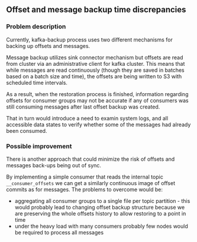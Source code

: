## Offset and message backup time discrepancies

### Problem description
Currently, kafka-backup process  uses two different mechanisms for backing up offsets and messages.

Message backup utilizes sink connector mechanism but offsets are read from cluster via an administrative client for kafka cluster.
This means that while messages are read continuously (though they are saved in batches based on a batch size and time), 
the offsets are being written to S3 with scheduled time intervals.

As a result, when the restoration process is finished, information regarding offsets for consumer groups may not be accurate if any of consumers was still consuming messages after last offset backup was created.

That in  turn  would introduce a need to examin system logs, and all accessible data states to verify whether some of the messages had already been consumed.

### Possible improvement 

There is another approach that could minimize the risk of offsets and messages back-ups being out of sync.

By implementing a simple consumer that reads the internal topic ``__consumer_offsets`` we can get a similarly continuous image of offset commits as for messages.
The problems to overcome would be:
- aggregating all consumer groups to a single file per topic partition - this would probably lead to changing offset backup structure because we are preserving the whole offsets history to allow restoring to a point in time
- under the heavy load with many consumers probably few nodes would be required to process all messages

   
 

